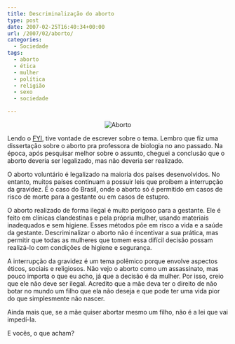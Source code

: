 ```yaml
---
title: Descriminalização do aborto
type: post
date: 2007-02-25T16:40:34+00:00
url: /2007/02/aborto/
categories:
  - Sociedade
tags:
  - aborto
  - ética
  - mulher
  - política
  - religião
  - sexo
  - sociedade

---
```

<p style="text-align:center;">
  <img src="https://i1.wp.com/tiagomadeira.com/wp-content/uploads/2007/02/aborto.jpg?w=604" alt="Aborto" data-recalc-dims="1" />
</p>

Lendo o [FYI][1], tive vontade de escrever sobre o tema. Lembro que fiz uma dissertação sobre o aborto pra professora de biologia no ano passado. Na época, após pesquisar melhor sobre o assunto, cheguei a conclusão que o aborto deveria ser legalizado, mas não deveria ser realizado.

O aborto voluntário é legalizado na maioria dos países desenvolvidos. No entanto, muitos países continuam a possuir leis que proíbem a interrupção da gravidez. É o caso do Brasil, onde o aborto só é permitido em casos de risco de morte para a gestante ou em casos de estupro.

O aborto realizado de forma ilegal é muito perigoso para a gestante. Ele é feito em clínicas clandestinas e pela própria mulher, usando materiais inadequados e sem higiene. Esses métodos põe em risco a vida e a saúde da gestante. Descriminalizar o aborto não é incentivar a sua prática, mas permitir que todas as mulheres que tomem essa difícil decisão possam realizá-lo com condições de higiene e segurança.

A interrupção da gravidez é um tema polêmico porque envolve aspectos éticos, sociais e religiosos. Não vejo o aborto como um assassinato, mas pouco importa o que eu acho, já que a decisão é da mulher. Por isso, creio que ele não deve ser ilegal. Acredito que a mãe deva ter o direito de não botar no mundo um filho que ela não deseja e que pode ter uma vida pior do que simplesmente não nascer.

Ainda mais que, se a mãe quiser abortar mesmo um filho, não é a lei que vai impedí-la.

E vocês, o que acham?

 [1]: http://fyiblog.blogspot.com/2007/02/is-this-really-matter-of-choice.html

